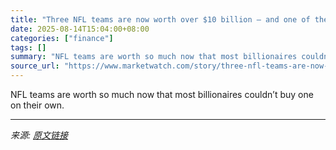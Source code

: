 ```yaml
---
title: "Three NFL teams are now worth over $10 billion — and one of them cost just $500 when it was founded"
date: 2025-08-14T15:04:00+08:00
categories: ["finance"]
tags: []
summary: "NFL teams are worth so much now that most billionaires couldn’t buy one on their own."
source_url: "https://www.marketwatch.com/story/three-nfl-teams-are-now-worth-over-10-billion-and-one-of-them-cost-just-500-when-it-was-founded-6e17ef25?mod=mw_rss_topstories"
---
```


NFL teams are worth so much now that most billionaires couldn’t buy one on their own.

---

*来源: [原文链接](https://www.marketwatch.com/story/three-nfl-teams-are-now-worth-over-10-billion-and-one-of-them-cost-just-500-when-it-was-founded-6e17ef25?mod=mw_rss_topstories)*
